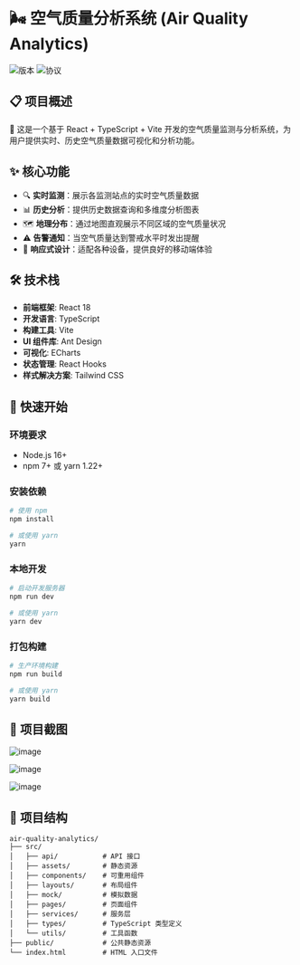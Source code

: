 # 🌬️ 空气质量分析系统 (Air Quality Analytics)

![版本](https://img.shields.io/badge/版本-1.0.0-blue)
![协议](https://img.shields.io/badge/协议-MIT-green)

## 📋 项目概述

🌟 这是一个基于 React + TypeScript + Vite 开发的空气质量监测与分析系统，为用户提供实时、历史空气质量数据可视化和分析功能。

## ✨ 核心功能

- 🔍 **实时监测**：展示各监测站点的实时空气质量数据
- 📊 **历史分析**：提供历史数据查询和多维度分析图表
- 🗺️ **地理分布**：通过地图直观展示不同区域的空气质量状况
- ⚠️ **告警通知**：当空气质量达到警戒水平时发出提醒
- 📱 **响应式设计**：适配各种设备，提供良好的移动端体验

## 🛠️ 技术栈

- **前端框架**: React 18
- **开发语言**: TypeScript
- **构建工具**: Vite
- **UI 组件库**: Ant Design
- **可视化**: ECharts
- **状态管理**: React Hooks
- **样式解决方案**: Tailwind CSS

## 🚀 快速开始

### 环境要求

- Node.js 16+
- npm 7+ 或 yarn 1.22+

### 安装依赖

```bash
# 使用 npm
npm install

# 或使用 yarn
yarn
```

### 本地开发

```bash
# 启动开发服务器
npm run dev

# 或使用 yarn
yarn dev
```

### 打包构建

```bash
# 生产环境构建
npm run build

# 或使用 yarn
yarn build
```

## 📸 项目截图

![image](https://github.com/user-attachments/assets/a7a3aa5d-6188-4a69-9ead-2f67d1761d00)


![image](https://github.com/user-attachments/assets/c270600c-c15e-43cc-ac3c-84476eaa5f50)


![image](https://github.com/user-attachments/assets/72f6b4ce-30bb-4f92-ac0b-fc2b0a526171)


## 🧩 项目结构

```
air-quality-analytics/
├── src/
│   ├── api/           # API 接口
│   ├── assets/        # 静态资源
│   ├── components/    # 可重用组件
│   ├── layouts/       # 布局组件
│   ├── mock/          # 模拟数据
│   ├── pages/         # 页面组件
│   ├── services/      # 服务层
│   ├── types/         # TypeScript 类型定义
│   └── utils/         # 工具函数
├── public/            # 公共静态资源
└── index.html         # HTML 入口文件
```

